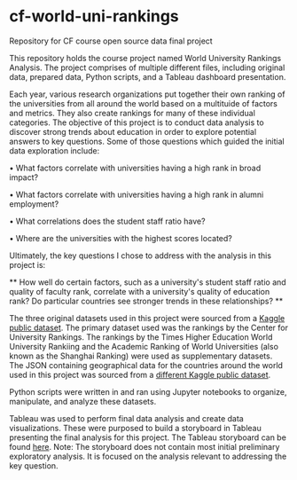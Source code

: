 # cf-world-uni-rankings
Repository for CF course open source data final project

This repository holds the course project named World University Rankings Analysis. The project comprises of multiple different files, including original data, prepared data, Python scripts, and a Tableau dashboard presentation.

Each year, various research organizations put together their own ranking of the universities from all around the world based on a multituide of factors and metrics. They also create rankings for many of these individual categories. 
The objective of this project is to conduct data analysis to discover strong trends about education in order to explore potential answers to key questions. Some of those questions which guided the initial data exploration include:

•	What factors correlate with universities having a high rank in broad impact?

•	What factors correlate with universities having a high rank in alumni employment?

•	What correlations does the student staff ratio have?

•	Where are the universities with the highest scores located?


Ultimately, the key questions I chose to address with the analysis in this project is:

** How well do certain factors, such as a university's student staff ratio and quality of faculty rank, correlate with a university's quality of education rank? Do particular countries see stronger trends in these relationships? **


The three original datasets used in this project were sourced from a [Kaggle public dataset](https://www.kaggle.com/datasets/mylesoneill/world-university-rankings). 
The primary dataset used was the rankings by the Center for University Rankings. The rankings by the Times Higher Education World University Rankiing and the Academic Ranking of World Universities (also known as the Shanghai Ranking) were used as supplementary datasets.
The JSON containing geographical data for the countries around the world used in this project was sourced from a [different Kaggle public dataset](https://www.kaggle.com/datasets/ktochylin/world-countries).

Python scripts were written in and ran using Jupyter notebooks to organize, manipulate, and analyze these datasets. 

Tableau was used to perform final data analysis and create data visualizations. These were purposed to build a storyboard in Tableau presenting the final analysis for this project. 
The Tableau storyboard can be found [here](https://public.tableau.com/views/CFFinalProject-WorldUniversityRankingsCaseStudy/WorldUniversityRankingsCaseStudy?:language=en-US&:display_count=n&:origin=viz_share_link).
Note: The storyboard does not contain most initial preliminary exploratory analysis. It is focused on the analysis relevant to addressing the key question.
